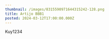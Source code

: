 ```yaml
---
thumbnail: /images/8315590971644315242-128.png
title: Artijo BBB1
posted: 2024-03-12T17:00:00.000Z
---
```


Kuy1234
